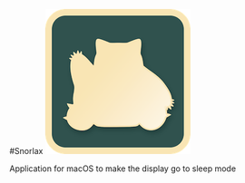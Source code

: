 #Snorlax
![](https://raw.githubusercontent.com/SrMonedero/Snorlax/master/Snorlax/Assets.xcassets/AppIcon.appiconset/icon256.png)

Application for macOS to make the display go to sleep mode
